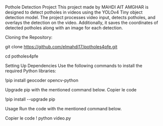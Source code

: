 Pothole Detection Project
This project made by MAHDI AIT AMGHAR is designed to detect potholes in videos using the YOLOv4 Tiny object detection model.
The project processes video input, detects potholes, and overlays the detection on the video. 
Additionally, it saves the coordinates of detected potholes along with an image for each detection.

Cloning the Repository:


git clone https://github.com/elmahdi17/potholes4pfe.git

cd potholes4pfe

Setting Up Dependencies
Use the following commands to install the required Python libraries:


!pip install geocoder opencv-python


Upgrade pip with the mentioned command below.
Copier le code

!pip install --upgrade pip







Usage
Run the code with the mentioned command below.


Copier le code
! python video.py

